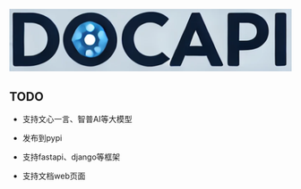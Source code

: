 ![image](assets/logo.png)

## TODO

- 支持文心一言、智普AI等大模型

- 发布到pypi

- 支持fastapi、django等框架

- 支持文档web页面
